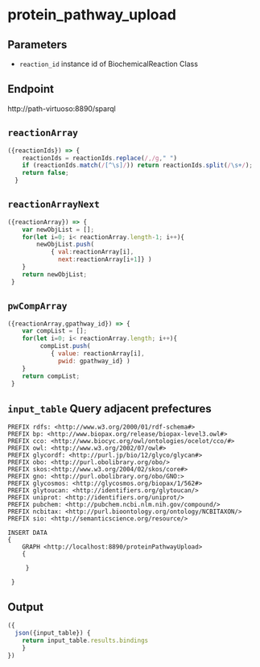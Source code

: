 # protein_pathway_upload

## Parameters
* `reaction_id` instance id of BiochemicalReaction Class 

## Endpoint
http://path-virtuoso:8890/sparql

## `reactionArray`
```javascript
({reactionIds}) => {
    reactionIds = reactionIds.replace(/,/g," ")
    if (reactionIds.match(/[^\s]/)) return reactionIds.split(/\s+/);
    return false;
  }
```

## `reactionArrayNext`
```javascript
({reactionArray}) => {
	var newObjList = [];
    for(let i=0; i< reactionArray.length-1; i++){
    	newObjList.push(
        	{ val:reactionArray[i],
              next:reactionArray[i+1]} )
    }
    return newObjList;
 }
```

## `pwCompArray`
```javascript
({reactionArray,gpathway_id}) => {
	var compList = [];
    for(let i=0; i< reactionArray.length; i++){
    	 compList.push(
        	{ value: reactionArray[i],
              pwid: gpathway_id} )
    }
    return compList;
 }
```

## `input_table` Query adjacent prefectures

```sparql
PREFIX rdfs: <http://www.w3.org/2000/01/rdf-schema#>
PREFIX bp: <http://www.biopax.org/release/biopax-level3.owl#>
PREFIX cco: <http://www.biocyc.org/owl/ontologies/ocelot/cco/#>
PREFIX owl: <http://www.w3.org/2002/07/owl#>
PREFIX glycordf: <http://purl.jp/bio/12/glyco/glycan#>
PREFIX obo: <http://purl.obolibrary.org/obo/>
PREFIX skos:<http://www.w3.org/2004/02/skos/core#>
PREFIX gno: <http://purl.obolibrary.org/obo/GNO:>
PREFIX glycosmos: <http://glycosmos.org/biopax/1/562#>
PREFIX glytoucan: <http://identifiers.org/glytoucan/>
PREFIX uniprot: <http://identifiers.org/uniprot/>
PREFIX pubchem: <http://pubchem.ncbi.nlm.nih.gov/compound/>
PREFIX ncbitax: <http://purl.bioontology.org/ontology/NCBITAXON/>
PREFIX sio: <http://semanticscience.org/resource/>

INSERT DATA
{
    GRAPH <http://localhost:8890/proteinPathwayUpload>
    {    
      
     }
     
 }

```

## Output

```javascript
({
  json({input_table}) {
    return input_table.results.bindings
    }
})
```      